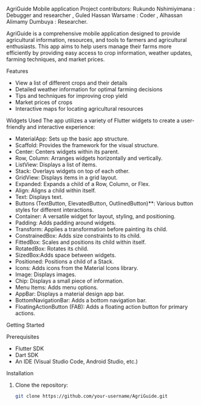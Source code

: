 AgriGuide Mobile application
Project contributors:
Rukundo Nshimiyimana : Debugger and researcher ,
Guled Hassan Warsame : Coder ,
Alhassan Alimamy Dumbuya : Researcher.

AgriGuide is a comprehensive mobile application designed to provide agricultural information, resources, and tools to farmers and agricultural enthusiasts. This app aims to help users manage their farms more efficiently by providing easy access to crop information, weather updates, farming techniques, and market prices.

 Features
- View a list of different crops and their details
- Detailed weather information for optimal farming decisions
- Tips and techniques for improving crop yield
- Market prices of crops
- Interactive maps for locating agricultural resources

 Widgets Used
The app utilizes a variety of Flutter widgets to create a user-friendly and interactive experience:

- MaterialApp: Sets up the basic app structure.
- Scaffold: Provides the framework for the visual structure.
- Center: Centers widgets within its parent.
- Row, Column: Arranges widgets horizontally and vertically.
- ListView: Displays a list of items.
- Stack: Overlays widgets on top of each other.
- GridView: Displays items in a grid layout.
- Expanded: Expands a child of a Row, Column, or Flex.
- Align: Aligns a child within itself.
- Text: Displays text.
- Buttons (TextButton, ElevatedButton, OutlinedButton)**: Various button styles for different interactions.
- Container: A versatile widget for layout, styling, and positioning.
- Padding: Adds padding around widgets.
- Transform: Applies a transformation before painting its child.
- ConstrainedBox: Adds size constraints to its child.
- FittedBox: Scales and positions its child within itself.
- RotatedBox: Rotates its child.
- SizedBox:Adds space between widgets.
- Positioned: Positions a child of a Stack.
- Icons: Adds icons from the Material Icons library.
- Image: Displays images.
- Chip: Displays a small piece of information.
- Menu Items: Adds menu options.
- AppBar: Displays a material design app bar.
- BottomNavigationBar: Adds a bottom navigation bar.
- FloatingActionButton (FAB): Adds a floating action button for primary actions.

Getting Started

Prerequisites
- Flutter SDK
- Dart SDK
- An IDE (Visual Studio Code, Android Studio, etc.)

 Installation
1. Clone the repository:
   ```sh
   git clone https://github.com/your-username/AgriGuide.git
